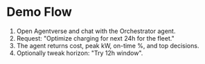 # Demo Flow

1. Open Agentverse and chat with the Orchestrator agent.
2. Request: "Optimize charging for next 24h for the fleet."
3. The agent returns cost, peak kW, on-time %, and top decisions.
4. Optionally tweak horizon: "Try 12h window".
